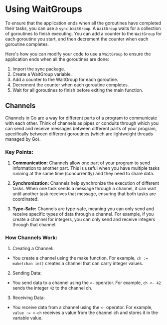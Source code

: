 # Using WaitGroups
To ensure that the application ends when all the goroutines have completed their tasks, you can use a `sync.WaitGroup`. A `WaitGroup` waits for a collection of goroutines to finish executing. You can add a counter to the `WaitGroup` for each goroutine you start, and then decrement the counter when each goroutine completes.

Here's how you can modify your code to use a `WaitGroup` to ensure the application ends when all the goroutines are done:

1. Import the sync package.
2. Create a WaitGroup variable.
3. Add a counter to the WaitGroup for each goroutine.
4. Decrement the counter when each goroutine completes.
5. Wait for all goroutines to finish before exiting the main function.

## Channels
Channels in Go are a way for different parts of a program to communicate with each other. Think of channels as pipes or conduits through which you can send and receive messages between different parts of your program, specifically between different goroutines (which are lightweight threads managed by Go).

### Key Points:

1. **Communication:**
Channels allow one part of your program to send information to another part. This is useful when you have multiple tasks running at the same time (concurrently) and they need to share data.

2. **Synchronization:**
Channels help synchronize the execution of different tasks. When one task sends a message through a channel, it can wait until another task receives that message, ensuring that both tasks are coordinated.

3. **Type-Safe:**
Channels are type-safe, meaning you can only send and receive specific types of data through a channel. For example, if you create a channel for integers, you can only send and receive integers through that channel.

### How Channels Work:
1. Creating a Channel:
- You create a channel using the make function. For example, `ch := make(chan int)` creates a channel that can carry integer values.

2. Sending Data:
- You send data to a channel using the `<-` operator. For example, `ch <- 42` sends the integer `42` to the channel ch.

3. Receiving Data:
- You receive data from a channel using the `<-` operator. For example, `value := <-ch` receives a value from the channel ch and stores it in the variable value.